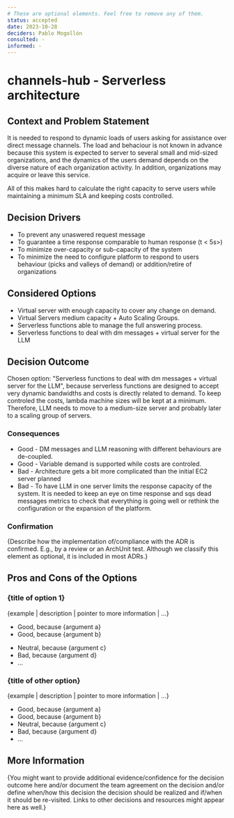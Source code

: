 ```yaml
---
# These are optional elements. Feel free to remove any of them.
status: accepted
date: 2023-10-28
deciders: Pablo Mogollón
consulted: -
informed: -
---
```

# channels-hub - Serverless architecture

## Context and Problem Statement

It is needed to respond to dynamic loads of users asking for assistance over direct message channels. The load and behaciour is not known in advance because this system is expected to server to several small and mid-sized organizations, and the dynamics of the users demand depends on the diverse nature of each organization activity. In addition, organizations may acquire or leave this service. 

All of this makes hard to calculate the right capacity to serve users while maintaining a minimum SLA and keeping costs controlled.

<!-- This is an optional element. Feel free to remove. -->
## Decision Drivers

* To prevent any unaswered request message
* To guarantee a time response comparable to human response (t < 5s>)
* To minimize over-capacity or sub-capacity of the system
* To minimize the need to configure platform to respond to users behaviour (picks and valleys of demand) or addition/retire of organizations

## Considered Options

* Virtual server with enough capacity to cover any change on demand.
* Virtual Servers medium capacity + Auto Scaling Groups.
* Serverless functions able to manage the full answering process. 
* Serverless functions to deal with dm messages + virtual server for the LLM

## Decision Outcome

Chosen option: "Serverless functions to deal with dm messages + virtual server for the LLM", because
serverless functions are designed to accept very dynamic bandwidths and costs is directly related to demand. To keep controled the costs, lambda machine sizes will be kept at a minimum. Therefore, LLM needs to move to a medium-size server and probably later to a scaling group of servers.

<!-- This is an optional element. Feel free to remove. -->
### Consequences

* Good - DM messages and LLM reasoning with different behaviours are de-coupled. 
* Good - Variable demand is supported while costs are controled.
* Bad - Architecture gets a bit more complicated than the initial EC2 server planned 
* Bad - To have LLM in one server limits the response capacity of the system. It is needed to keep an eye on time response and sqs dead messages metrics to check that everything is going well or rethink the configuration or the expansion of the platform. 


<!-- This is an optional element. Feel free to remove. -->
### Confirmation

{Describe how the implementation of/compliance with the ADR is confirmed. E.g., by a review or an ArchUnit test.
 Although we classify this element as optional, it is included in most ADRs.}

<!-- This is an optional element. Feel free to remove. -->
## Pros and Cons of the Options

### {title of option 1}

<!-- This is an optional element. Feel free to remove. -->
{example | description | pointer to more information | …}

* Good, because {argument a}
* Good, because {argument b}
<!-- use "neutral" if the given argument weights neither for good nor bad -->
* Neutral, because {argument c}
* Bad, because {argument d}
* … <!-- numbers of pros and cons can vary -->

### {title of other option}

{example | description | pointer to more information | …}

* Good, because {argument a}
* Good, because {argument b}
* Neutral, because {argument c}
* Bad, because {argument d}
* …

<!-- This is an optional element. Feel free to remove. -->
## More Information

{You might want to provide additional evidence/confidence for the decision outcome here and/or
 document the team agreement on the decision and/or
 define when/how this decision the decision should be realized and if/when it should be re-visited.
Links to other decisions and resources might appear here as well.}
